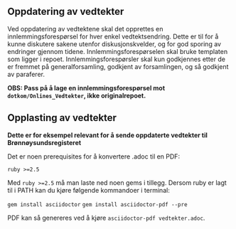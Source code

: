 ## Oppdatering av vedtekter

Ved oppdatering av vedtektene skal det opprettes en innlemmingsforespørsel for hver enkel vedtektsendring. Dette er til for å kunne diskutere sakene utenfor diskusjonskvelder, og for god sporing av endringer gjennom tidene. Innlemmingsforespørselen skal bruke templaten som ligger i repoet. Innlemmingsforespørsler skal kun godkjennes etter de er fremmet på generalforsamling, godkjent av forsamlingen, og så godkjent av paraferer.

**OBS: Pass på å lage en innlemmingsforespørsel mot `dotkom/Onlines_Vedtekter`, ikke originalrepoet.**

## Opplasting av vedtekter

**Dette er for eksempel relevant for å sende oppdaterte vedtekter til Brønnøysundsregisteret**

Det er noen prerequisites for å konvertere .adoc til en PDF:

`ruby >=2.5`

Med `ruby >=2.5` må man laste ned noen gems i tillegg. Dersom ruby er lagt til i PATH kan du kjøre følgende kommandoer i terminal:

`gem install asciidoctor`
`gem install asciidoctor-pdf --pre`

PDF kan så genereres ved å kjøre `asciidoctor-pdf vedtekter.adoc`.
